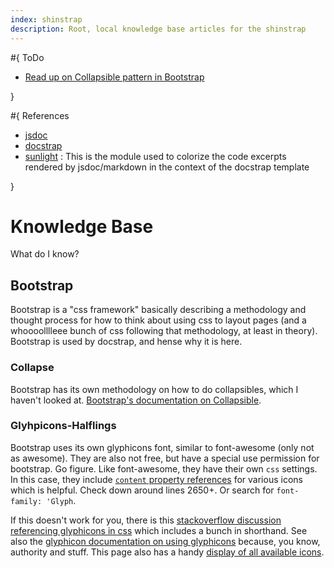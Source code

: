 ```yaml
---
index: shinstrap
description: Root, local knowledge base articles for the shinstrap
---
```


#{ ToDo

- [Read up on Collapsible pattern in Bootstrap](https://getbootstrap.com/docs/4.1/components/collapse/)

}

#{ References

- [jsdoc]()
- [docstrap]()
- [sunlight](https://github.com/tmont/sunlight) : This is the module used to colorize the code excerpts rendered by jsdoc/markdown in the context of the docstrap template

}

# Knowledge Base

What do I know?

## Bootstrap

Bootstrap is a "css framework" basically describing a methodology and thought process for how to think about using css to layout pages (and a whoooolllleee bunch of css following that methodology, at least in theory).  Bootstrap is used by docstrap, and hense why it is here.

### Collapse

Bootstrap has its own methodology on how to do collapsibles, which I haven't looked at.  [Bootstrap's documentation on Collapsible](https://getbootstrap.com/docs/4.1/components/collapse/).

### Glyhpicons-Halflings

Bootstrap uses its own glyphicons font, similar to font-awesome (only not as awesome).  They are also not free, but have a special use permission for bootstrap.  Go figure.  Like font-awesome, they have their own `css` settings.  In this case, they include [`content` property references](https://github.com/twbs/bootstrap/blob/867e2bef8d9c9b901022899227b306a532f5baf3/dist/css/bootstrap.css) for various icons which is helpful.  Check down around lines 2650+.  Or search for `font-family: 'Glyph`.

If this doesn't work for you, there is this [stackoverflow discussion referencing glyphicons in css](https://stackoverflow.com/questions/19740700/glyphicons-bootstrap-icon-font-hex-value) which includes a bunch in shorthand.  See also the [glyphicon documentation on using glyphicons](https://getbootstrap.com/docs/3.3/components/#glyphicons-how-to-use) because, you know, authority and stuff.  This page also has a handy [display of all available icons](https://getbootstrap.com/docs/3.3/components/#glyphicons-how-to-use).

